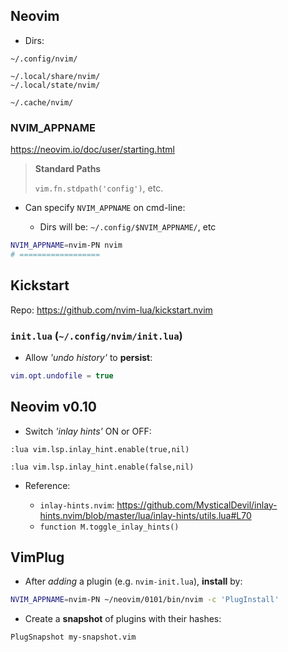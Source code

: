 ## Neovim

- Dirs:

```
~/.config/nvim/

~/.local/share/nvim/
~/.local/state/nvim/

~/.cache/nvim/
```

### NVIM_APPNAME

https://neovim.io/doc/user/starting.html

> **Standard Paths**
>
> `vim.fn.stdpath('config')`, etc.

- Can specify `NVIM_APPNAME` on cmd-line:

    - Dirs will be: `~/.config/$NVIM_APPNAME/`, etc

```sh
NVIM_APPNAME=nvim-PN nvim
# ==================
```

## Kickstart

Repo: https://github.com/nvim-lua/kickstart.nvim

### `init.lua` (`~/.config/nvim/init.lua`)

- Allow *'undo history'* to **persist**:

```lua
vim.opt.undofile = true
```

## Neovim v0.10

- Switch *'inlay hints'* ON or OFF:

```vim
:lua vim.lsp.inlay_hint.enable(true,nil)

:lua vim.lsp.inlay_hint.enable(false,nil)
```

- Reference:

    - `inlay-hints.nvim`: https://github.com/MysticalDevil/inlay-hints.nvim/blob/master/lua/inlay-hints/utils.lua#L70
    - `function M.toggle_inlay_hints()`
  
## VimPlug

- After *adding* a plugin (e.g. `nvim-init.lua`), **install** by:

```sh
NVIM_APPNAME=nvim-PN ~/neovim/0101/bin/nvim -c 'PlugInstall'
```

- Create a **snapshot** of plugins with their hashes:

```vim
PlugSnapshot my-snapshot.vim
```
